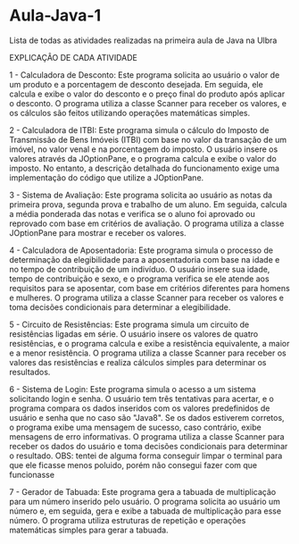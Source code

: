 # Aula-Java-1
Lista de todas as atividades realizadas na primeira aula de Java na Ulbra

EXPLICAÇÂO DE CADA ATIVIDADE

1 - Calculadora de Desconto:
    Este programa solicita ao usuário o valor de um produto e a porcentagem de desconto desejada. Em seguida, 
    ele calcula e exibe o valor do desconto e o preço final do produto após aplicar o desconto. 
    O programa utiliza a classe Scanner para receber os valores, e os cálculos são feitos utilizando operações matemáticas simples.
    
2 - Calculadora de ITBI:
    Este programa simula o cálculo do Imposto de Transmissão de Bens Imóveis (ITBI) com base no valor da transação de um imóvel,
    no valor venal e na porcentagem do imposto. O usuário insere os valores através da JOptionPane, e o programa calcula e exibe o valor do     
    imposto. No entanto, a descrição detalhada do funcionamento exige uma implementação do código que utilize a JOptionPane.
  
3 - Sistema de Avaliação:
    Este programa solicita ao usuário as notas da primeira prova, segunda prova e trabalho de um aluno.
    Em seguida, calcula a média ponderada das notas e verifica se o aluno foi aprovado ou reprovado com base em critérios de avaliação.
    O programa utiliza a classe JOptionPane para mostrar e receber os valores.
  
4 - Calculadora de Aposentadoria:
    Este programa simula o processo de determinação da elegibilidade para a aposentadoria com base na idade e no tempo de contribuição de um indivíduo.
    O usuário insere sua idade, tempo de contribuição e sexo, e o programa verifica se ele atende aos requisitos para se aposentar, com base em critérios diferentes para homens e mulheres.
    O programa utiliza a classe Scanner para receber os valores e toma decisões condicionais para determinar a elegibilidade.
  
5 - Circuito de Resistências:
    Este programa simula um circuito de resistências ligadas em série. O usuário insere os valores de quatro resistências, 
    e o programa calcula e exibe a resistência equivalente, a maior e a menor resistência. O programa utiliza a classe Scanner
    para receber os valores das resistências e realiza cálculos simples para determinar os resultados.
  
6 - Sistema de Login:
    Este programa simula o acesso a um sistema solicitando login e senha. O usuário tem três tentativas para acertar, 
    e o programa compara os dados inseridos com os valores predefinidos de usuário e senha que no caso são "Java8". Se os dados estiverem corretos, 
    o programa exibe uma mensagem de sucesso, caso contrário, exibe mensagens de erro informativas. 
    O programa utiliza a classe Scanner para receber os dados do usuário e toma decisões condicionais para determinar o resultado.
    OBS: tentei de alguma forma conseguir limpar o terminal para que ele ficasse menos poluido, porém não consegui fazer com que funcionasse
  
7 - Gerador de Tabuada:
    Este programa gera a tabuada de multiplicação para um número inserido pelo usuário. O programa solicita ao usuário um número e,
    em seguida, gera e exibe a tabuada de multiplicação para esse número. O programa utiliza estruturas de repetição e operações matemáticas simples para gerar a tabuada.
